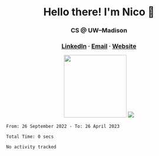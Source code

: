 <h1 align="center"> Hello there! I'm Nico 👋 </h1>
<h3 align="center"> CS @ UW–Madison</h3>

<h3 align="center" style="margin-bottom: 12px;">
  <a href="https://www.linkedin.com/in/nicosalm/">LinkedIn</a> · <a href="mailto:contact@nicosalm.dev">Email</a> · <a href="https://nicosalm.dev">Website</a>
</h3>

<p align="center">
  <img height="170" src="https://github-readme-stats-nico-himself.vercel.app/api?username=nico-himself&show_icons=true&count_private=true&include_all_commits=true&hide_border=true&theme=transparent" />
   <img src="https://github-readme-stats-nico-himself.vercel.app/api/top-langs/?username=nico-himself&count_private=true&layout=compact&count_private=true&hide_border=true&theme=transparent" />
</p>

<!--START_SECTION:waka-->

```text
From: 26 September 2022 - To: 26 April 2023

Total Time: 0 secs

No activity tracked
```

<!--END_SECTION:waka-->
